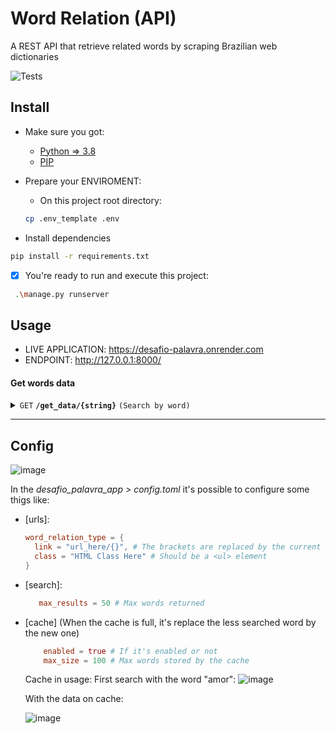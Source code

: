 
# Word Relation (API)
A REST API that retrieve related words by scraping Brazilian web dictionaries

![Tests](https://github.com/SamuelsonPajeu/desafio_palavra/actions/workflows/tests.yml/badge.svg)

## Install
- Make sure you got:
  * [Python => 3.8](https://www.python.org/downloads/release/python-3818/)
  * [PIP](https://pip.pypa.io/en/stable/installation/)

- Prepare your ENVIROMENT:
  * On this project root directory:

  
   ```bash
   cp .env_template .env
   ```

- Install dependencies
 ```bash
 pip install -r requirements.txt
 ```

- [x] You're ready to run and execute this project:
```bash
 .\manage.py runserver
```

## Usage
- LIVE APPLICATION: https://desafio-palavra.onrender.com
- ENDPOINT: http://127.0.0.1:8000/

#### Get words data

<details>
  <summary><code>GET</code> <code><b>/get_data/{string}</b></code> <code>(Search by word)</code></summary>

##### Parameters

> | name              |  type     | data type      | description                         |
> |-------------------|-----------|----------------|-------------------------------------|
> | `string` |  required | string | Exactly match of a brasilian word |

##### Responses

> | http code     | content-type                      | response                                                            |
> |---------------|-----------------------------------|---------------------------------------------------------------------|
> | `200`         | `application/json`        | JSON       |


##### Example cURL

> ```javascript
>  curl -X GET "http://127.0.0.1:8000/get_data/amor" -H "Content-Type: application/json" -H "accept: */*"
> ```

</details>

------------------------------------------------------------------------------------------
## Config
![image](https://github.com/SamuelsonPajeu/desafio_palavra/assets/79151331/1a21c329-c26b-4e0e-8704-f67512fce9a1)

In the *desafio_palavra_app > config.toml* it's possible to configure some thigs like:

- [urls]:
     ```toml
     word_relation_type = {
       link = "url_here/{}", # The brackets are replaced by the current searched word
       class = "HTML Class Here" # Should be a <ul> element
     }
     ```
- [search]:
  ```toml
     max_results = 50 # Max words returned
  ```

- [cache]
  (When the cache is full, it's replace the less searched word by the new one)
  ```toml
      enabled = true # If it's enabled or not
      max_size = 100 # Max words stored by the cache
   ```

  Cache in usage:
  First search with the word "amor":
   ![image](https://github.com/SamuelsonPajeu/desafio_palavra/assets/79151331/6815ea52-6991-4c9a-ba1a-6abdb0baa119)

  With the data on cache:
  
  ![image](https://github.com/SamuelsonPajeu/desafio_palavra/assets/79151331/b0b79df2-393b-49bd-b070-bf92f0fac0b9)





